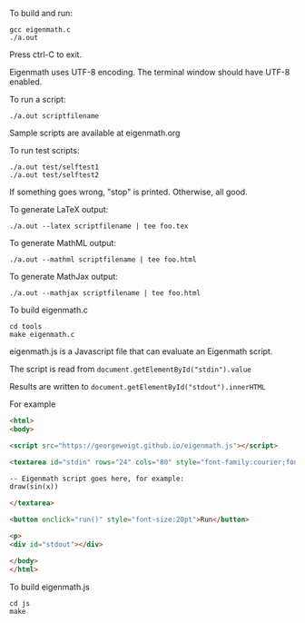 To build and run:

	gcc eigenmath.c
	./a.out

Press ctrl-C to exit.

Eigenmath uses UTF-8 encoding. The terminal window should have UTF-8 enabled.

To run a script:

	./a.out scriptfilename

Sample scripts are available at eigenmath.org

To run test scripts:

	./a.out test/selftest1
	./a.out test/selftest2

If something goes wrong, "stop" is printed.
Otherwise, all good.

To generate LaTeX output:

	./a.out --latex scriptfilename | tee foo.tex

To generate MathML output:

	./a.out --mathml scriptfilename | tee foo.html

To generate MathJax output:

	./a.out --mathjax scriptfilename | tee foo.html

To build eigenmath.c

	cd tools
	make eigenmath.c

eigenmath.js is a Javascript file that can evaluate an Eigenmath script.

The script is read from <code>document.getElementById("stdin").value</code>

Results are written to <code>document.getElementById("stdout").innerHTML</code>

For example

```html
<html>
<body>

<script src="https://georgeweigt.github.io/eigenmath.js"></script>

<textarea id="stdin" rows="24" cols="80" style="font-family:courier;font-size:12pt">

-- Eigenmath script goes here, for example:
draw(sin(x))

</textarea>

<button onclick="run()" style="font-size:20pt">Run</button>

<p>
<div id="stdout"></div>

</body>
</html>
```

To build eigenmath.js

	cd js
	make

